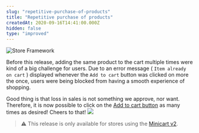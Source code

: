 ```yaml
---
slug: "repetitive-purchase-of-products"
title: "Repetitive purchase of products"
createdAt: 2020-09-16T14:41:00.000Z
hidden: false
type: "improved"
---
```


![Store Framework](https://cdn.jsdelivr.net/gh/vtexdocs/dev-portal-content@main/images/repetitive-purchase-of-products-0.png)

Before this release, adding the same product to the cart multiple times were kind of a big challenge for users. Due to an error message ( `Item already on cart` ) displayed whenever the `Add to cart` button was clicked on more the once,  users were being blocked from having a smooth experience of shopping.

Good thing is that loss in sales is not something we approve, nor want. Therefore, it is now possible to click on the [Add to cart button](https://vtex.io/docs/components/content-blocks/vtex.add-to-cart-button/) as many times as desired! Cheers to that!
![](https://cdn.jsdelivr.net/gh/vtexdocs/dev-portal-content@main/images/repetitive-purchase-of-products-1.gif)

> ⚠️ This release is only available for stores using the [Minicart v2](https://vtex.io/docs/components/content-blocks/vtex.minicart/).

